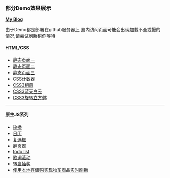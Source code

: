 ### 部分Demo效果展示

**[My Blog](https://github.com/uithen/blog/issues "我的博客")**

由于Demo都是部署在github服务器上,国内访问页面~~可能~~会出现加载不全或慢的情况,请尝试刷新稍作等待


#### HTML/CSS
- [静态页面一](https://uithen.github.io/daily/staticPages/page1/)
- [静态页面二](https://uithen.github.io/daily/staticPages/page3/)
- [静态页面三](https://uithen.github.io/daily/staticPages/page4/)
- [CSS计数器](https://uithen.github.io/daily/CSSCounter/selected)
- [CSS3相册](https://uithen.github.io/daily/simpleProjects/slidingImagePanels/)
- [CSS3蓝天白云](https://uithen.github.io/daily/animation/bluesky)
- [CSS3旋转立方体](https://uithen.github.io/daily/animation/rotatingCube)

---

#### 原生JS系列
- [轮播](https://uithen.github.io/daily/simpleProjects/carousel/)
- [日历](https://uithen.github.io/daily/simpleProjects/calendar/)
- [复选框](https://uithen.github.io/daily/simpleProjects/checkbox/)
- [翻页器](https://uithen.github.io/daily/simpleProjects/pageTurner/)
- [todo list](https://uithen.github.io/daily/simpleProjects/todolist/)
- [歌词滚动](https://uithen.github.io/daily/simpleProjects/rollingLRC/)
- [转盘抽奖](https://uithen.github.io/daily/simpleProjects/lottery/)
- [使用本地存储购实现物车商品实时刷新](https://uithen.github.io/daily/simpleProjects/localStorage/)